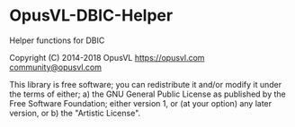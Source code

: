 # OpusVL-DBIC-Helper
Helper functions for DBIC

Copyright (C) 2014-2018 OpusVL 
https://opusvl.com 
community@opusvl.com

This library is free software; you can redistribute it and/or modify it under the terms of either;
a) the GNU General Public License as published by the Free Software Foundation; either version 1, or (at your option) any later version, or
b) the "Artistic License".
